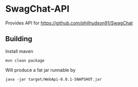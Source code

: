 # SwagChat-API

Provides API for https://github.com/philhudson91/SwagChat 

## Building 

Install maven

```
mvn clean package
```
Will produce a fat jar runnable by

```
java -jar target/WebApi-0.0.1-SNAPSHOT.jar

```
